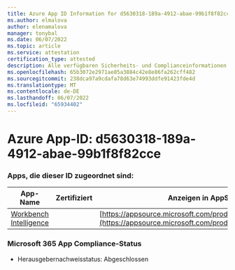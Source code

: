 ```yaml
---
title: Azure App ID Information for d5630318-189a-4912-abae-99b1f8f82cce
ms.author: elmalova
author: elenamalova
manager: tonybal
ms.date: 06/07/2022
ms.topic: article
ms.service: attestation
certification_type: attested
description: Alle verfügbaren Sicherheits- und Complianceinformationen für d5630318-189a-4912-abae-99b1f8f82cce.
ms.openlocfilehash: 65b3072e2971ae85a3884c42e8e86fa262cff482
ms.sourcegitcommit: 238dca97a9cdafa78d63e74993ddfe91423fde4d
ms.translationtype: MT
ms.contentlocale: de-DE
ms.lasthandoff: 06/07/2022
ms.locfileid: "65934402"
---
```

# <a name="azure-app-id-d5630318-189a-4912-abae-99b1f8f82cce"></a>Azure App-ID: d5630318-189a-4912-abae-99b1f8f82cce


### <a name="apps-associated-with-this-id"></a>Apps, die dieser ID zugeordnet sind:
| **App-Name** | **Zertifiziert** | **Anzeigen in AppSource** |
|--------------|---------------|-----------------------|
| [Workbench Intelligence](../forward/WA200002705.md) |  | [https://appsource.microsoft.com/product/office/WA200002705](https://appsource.microsoft.com/product/office/WA200002705) |

### <a name="microsoft-365-app-compliance-status"></a>Microsoft 365 App Compliance-Status
- Herausgebernachweisstatus: Abgeschlossen
